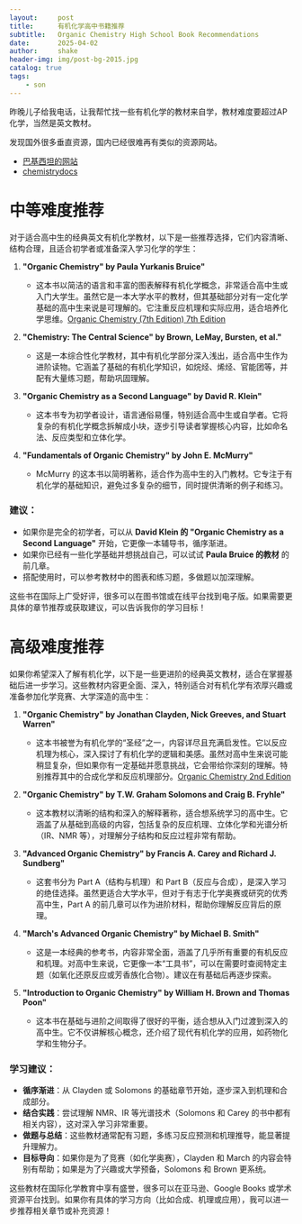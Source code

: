 ```yaml
---
layout:     post
title:      有机化学高中书籍推荐
subtitle:   Organic Chemistry High School Book Recommendations
date:       2025-04-02
author:     shake
header-img: img/post-bg-2015.jpg
catalog: true
tags:
    - son
---
```


昨晚儿子给我电话，让我帮忙找一些有机化学的教材来自学，教材难度要超过AP化学，当然是英文教材。

发现国外很多垂直资源，国内已经很难再有类似的资源网站。

* [巴基西坦的网站](https://chemistry.com.pk/)
* [chemistrydocs](https://chemistrydocs.com/chemistry-books/)


# 中等难度推荐

对于适合高中生的经典英文有机化学教材，以下是一些推荐选择，它们内容清晰、结构合理，且适合初学者或准备深入学习化学的学生：

1. **"Organic Chemistry" by Paula Yurkanis Bruice"**  
   - 这本书以简洁的语言和丰富的图表解释有机化学概念，非常适合高中生或入门大学生。虽然它是一本大学水平的教材，但其基础部分对有一定化学基础的高中生来说是可理解的。它注重反应机理和实际应用，适合培养化学思维。[Organic Chemistry (7th Edition) 7th Edition](https://www.amazon.com/Organic-Chemistry-Paula-Yurkanis-Bruice/dp/0321803221)

2. **"Chemistry: The Central Science" by Brown, LeMay, Bursten, et al."**  
   - 这是一本综合性化学教材，其中有机化学部分深入浅出，适合高中生作为进阶读物。它涵盖了基础的有机化学知识，如烷烃、烯烃、官能团等，并配有大量练习题，帮助巩固理解。

3. **"Organic Chemistry as a Second Language" by David R. Klein"**  
   - 这本书专为初学者设计，语言通俗易懂，特别适合高中生或自学者。它将复杂的有机化学概念拆解成小块，逐步引导读者掌握核心内容，比如命名法、反应类型和立体化学。

4. **"Fundamentals of Organic Chemistry" by John E. McMurry"**  
   - McMurry 的这本书以简明著称，适合作为高中生的入门教材。它专注于有机化学的基础知识，避免过多复杂的细节，同时提供清晰的例子和练习。

### 建议：
- 如果你是完全的初学者，可以从 **David Klein 的 "Organic Chemistry as a Second Language"** 开始，它更像一本辅导书，循序渐进。
- 如果你已经有一些化学基础并想挑战自己，可以试试 **Paula Bruice 的教材** 的前几章。
- 搭配使用时，可以参考教材中的图表和练习题，多做题以加深理解。

这些书在国际上广受好评，很多可以在图书馆或在线平台找到电子版。如果需要更具体的章节推荐或获取建议，可以告诉我你的学习目标！

# 高级难度推荐

如果你希望深入了解有机化学，以下是一些更进阶的经典英文教材，适合在掌握基础后进一步学习。这些教材内容更全面、深入，特别适合对有机化学有浓厚兴趣或准备参加化学竞赛、大学深造的高中生：

1. **"Organic Chemistry" by Jonathan Clayden, Nick Greeves, and Stuart Warren"**  
   - 这本书被誉为有机化学的“圣经”之一，内容详尽且充满启发性。它以反应机理为核心，深入探讨了有机化学的逻辑和美感。虽然对高中生来说可能稍显复杂，但如果你有一定基础并愿意挑战，它会带给你深刻的理解。特别推荐其中的合成化学和反应机理部分。[Organic Chemistry 2nd Edition](https://www.amazon.com/Organic-Chemistry-Jonathan-Clayden/dp/0199270295)

2. **"Organic Chemistry" by T.W. Graham Solomons and Craig B. Fryhle"**  
   - 这本教材以清晰的结构和深入的解释著称，适合想系统学习的高中生。它涵盖了从基础到高级的内容，包括复杂的反应机理、立体化学和光谱分析（IR、NMR 等），对理解分子结构和反应过程非常有帮助。

3. **"Advanced Organic Chemistry" by Francis A. Carey and Richard J. Sundberg"**  
   - 这套书分为 Part A（结构与机理）和 Part B（反应与合成），是深入学习的绝佳选择。虽然更适合大学水平，但对于有志于化学奥赛或研究的优秀高中生，Part A 的前几章可以作为进阶材料，帮助你理解反应背后的原理。

4. **"March's Advanced Organic Chemistry" by Michael B. Smith"**  
   - 这是一本经典的参考书，内容非常全面，涵盖了几乎所有重要的有机反应和机理。对高中生来说，它更像一本“工具书”，可以在需要时查阅特定主题（如氧化还原反应或芳香族化合物）。建议在有基础后再逐步探索。

5. **"Introduction to Organic Chemistry" by William H. Brown and Thomas Poon"**  
   - 这本书在基础与进阶之间取得了很好的平衡，适合想从入门过渡到深入的高中生。它不仅讲解核心概念，还介绍了现代有机化学的应用，如药物化学和生物分子。

### 学习建议：
- **循序渐进**：从 Clayden 或 Solomons 的基础章节开始，逐步深入到机理和合成部分。
- **结合实践**：尝试理解 NMR、IR 等光谱技术（Solomons 和 Carey 的书中都有相关内容），这对深入学习非常重要。
- **做题与总结**：这些教材通常配有习题，多练习反应预测和机理推导，能显著提升理解力。
- **目标导向**：如果你是为了竞赛（如化学奥赛），Clayden 和 March 的内容会特别有帮助；如果是为了兴趣或大学预备，Solomons 和 Brown 更系统。

这些教材在国际化学教育中享有盛誉，很多可以在亚马逊、Google Books 或学术资源平台找到。如果你有具体的学习方向（比如合成、机理或应用），我可以进一步推荐相关章节或补充资源！